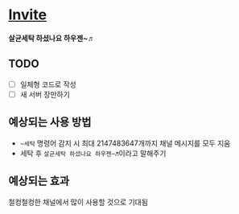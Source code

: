 # [Invite](https://discordapp.com/oauth2/authorize?client_id=505037489573068800&scope=bot)

**살균세탁 하셨나요 하우젠~♬**

## TODO
- [ ] 일체형 코드로 작성
- [ ] 새 서버 장만하기

## 예상되는 사용 방법
- `~세탁` 명령어 감지 시 최대 2147483647개까지 채널 메시지를 모두 지움
- 세탁 후 `살균세탁 하셨나요 하우젠~♬`이라고 말해주기

## 예상되는 효과
철컹철컹한 채널에서 많이 사용할 것으로 기대됨